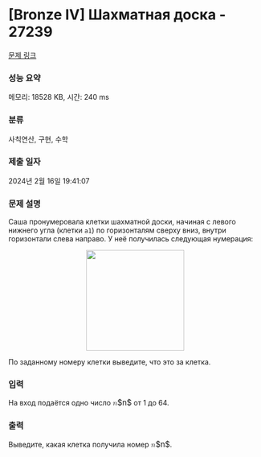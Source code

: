 # [Bronze IV] Шахматная доска - 27239 

[문제 링크](https://www.acmicpc.net/problem/27239) 

### 성능 요약

메모리: 18528 KB, 시간: 240 ms

### 분류

사칙연산, 구현, 수학

### 제출 일자

2024년 2월 16일 19:41:07

### 문제 설명

<p>Саша пронумеровала клетки шахматной доски, начиная с левого нижнего угла (клетки <code>a1</code>) по горизонталям сверху вниз, внутри горизонтали слева направо. У неё получилась следующая нумерация:</p>

<p style="text-align: center;"><img alt="" src="" style="width: 195px; height: 200px;"></p>

<p>По заданному номеру клетки выведите, что это за клетка.</p>

### 입력 

 <p>На вход подаётся одно число <mjx-container class="MathJax" jax="CHTML" style="font-size: 109%; position: relative;"><mjx-math class="MJX-TEX" aria-hidden="true"><mjx-mi class="mjx-i"><mjx-c class="mjx-c1D45B TEX-I"></mjx-c></mjx-mi></mjx-math><mjx-assistive-mml unselectable="on" display="inline"><math xmlns="http://www.w3.org/1998/Math/MathML"><mi>n</mi></math></mjx-assistive-mml><span aria-hidden="true" class="no-mathjax mjx-copytext">$n$</span></mjx-container> от 1 до 64.</p>

### 출력 

 <p>Выведите, какая клетка получила номер <mjx-container class="MathJax" jax="CHTML" style="font-size: 109%; position: relative;"><mjx-math class="MJX-TEX" aria-hidden="true"><mjx-mi class="mjx-i"><mjx-c class="mjx-c1D45B TEX-I"></mjx-c></mjx-mi></mjx-math><mjx-assistive-mml unselectable="on" display="inline"><math xmlns="http://www.w3.org/1998/Math/MathML"><mi>n</mi></math></mjx-assistive-mml><span aria-hidden="true" class="no-mathjax mjx-copytext">$n$</span></mjx-container>.</p>

